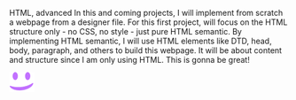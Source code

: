 HTML, advanced
In this and coming projects, I will implement from scratch a webpage from a designer file.
For this first project,  will focus on the HTML structure only - no CSS, no style - just pure HTML semantic.
By implementing HTML semantic, I will use HTML elements like DTD, head, body, paragraph, and others to build this webpage. It will be about content and structure since I am only using HTML. 
This is gonna be great!


![](images_alu-web-dvt/smile.png)
